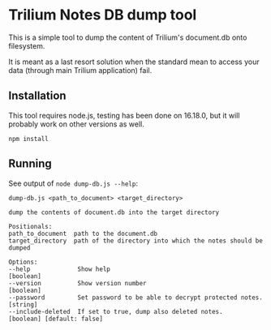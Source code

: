 # Trilium Notes DB dump tool

This is a simple tool to dump the content of Trilium's document.db onto filesystem.

It is meant as a last resort solution when the standard mean to access your data (through main Trilium application) fail.

## Installation

This tool requires node.js, testing has been done on 16.18.0, but it will probably work on other versions as well.

```
npm install
```

## Running

See output of `node dump-db.js --help`:

```
dump-db.js <path_to_document> <target_directory>

dump the contents of document.db into the target directory

Positionals:
path_to_document  path to the document.db
target_directory  path of the directory into which the notes should be dumped

Options:
--help             Show help                                         [boolean]
--version          Show version number                               [boolean]
--password         Set password to be able to decrypt protected notes.[string]
--include-deleted  If set to true, dump also deleted notes.
[boolean] [default: false]
```
